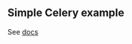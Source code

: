## Simple Celery example

See [docs](https://docs.celeryq.dev/en/stable/getting-started/next-steps.html#next-steps)